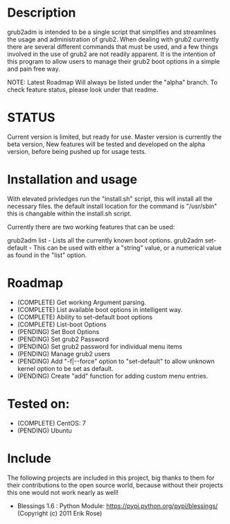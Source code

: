 # Description
grub2adm is intended to be a single script that simplifies and streamlines the usage and administration of grub2.
When dealing with grub2 currently there are several different commands that must be used, and a few things involved
in the use of grub2 are not readily apparent. It is the intention of this program to allow users to manage their
grub2 boot options in a simple and pain free way.

NOTE: Latest Roadmap Will always be listed under the "alpha" branch. To check feature status, please look under that
      readme.

# STATUS
Current version is limited, but ready for use. Master version is currently the beta version, New features
will be tested and developed on the alpha version, before being pushed up for usage tests.

# Installation and usage
With elevated privledges run the "install.sh" script, this will install all the necessary files.
the default install location for the command is "/usr/sbin" this is changable within the install.sh script.

Currently there are two working features that can be used:

grub2adm list - Lists all the currently known boot options.
grub2adm set-default - This can be used with either a "string" value, or a numerical value as found in the "list" option.

# Roadmap
- (COMPLETE)  Get working Argument parsing.                 
- (COMPLETE)  List available boot options in intelligent way.
- (COMPLETE)  Ability to set-default boot options
- (COMPLETE)  List-boot Options
- (PENDING)   Set Boot Options
- (PENDING)   Set grub2 Password
- (PENDING)   Set grub2 password for individual menu items
- (PENDING)   Manage grub2 users
- (PENDING)   Add "-f|--force" option to "set-default" to allow unknown kernel option to be set as default.
- (PENDING)   Create "add" function for adding custom menu entries.


# Tested on:
- (COMPLETE)  CentOS: 7
- (PENDING)   Ubuntu <Any Version>

# Include
The following projects are included in this project, big thanks to them for their contributions to the open source world,
because without their projects this one would not work nearly as well!

- Blessings 1.6 : Python Module: https://pypi.python.org/pypi/blessings/ (Copyright (c) 2011 Erik Rose)
